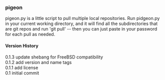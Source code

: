### pigeon

pigeon.py is a little script to pull multiple local repositories. Run pidgeon.py in your current working directory, and it will find all the subdirectories that are git repos and run 'git pull' -- then you can just paste in your password for each pull as needed.

#### Version History
0.1.3    update shebang for FreeBSD compatibility <br>
0.1.2    add version and name tags <br>
0.1.1    add license <br>
0.1      initial commit
